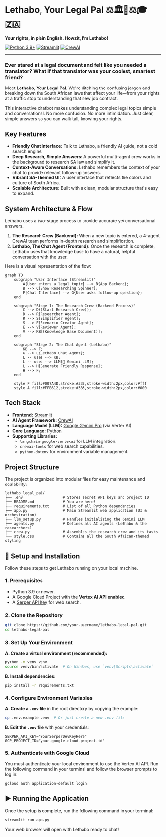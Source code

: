 
# Lethabo, Your Legal Pal ⚖️🏛️📜⚖️🎓🇿🇦

**Your rights, in plain English. Howzit, I'm Lethabo!**

[![Python 3.9+](https://img.shields.io/badge/python-3.9+-blue.svg)](https://www.python.org/downloads/)
[![Streamlit](https://img.shields.io/badge/built%20with-Streamlit-ff4b4b.svg)](https://streamlit.io)
[![CrewAI](https://img.shields.io/badge/powered%20by-CrewAI-blueviolet.svg)](https://www.crewai.com/)


---

### Ever stared at a legal document and felt like you needed a translator? What if that translator was your coolest, smartest friend?

Meet **Lethabo, Your Legal Pal**. We're ditching the confusing jargon and breaking down the South African laws that affect your life—from your rights at a traffic stop to understanding that new job contract.

This interactive chatbot makes understanding complex legal topics simple and conversational. No more confusion. No more intimidation. Just clear, simple answers so you can walk tall, knowing your rights.

 

## Key Features

*   **Friendly Chat Interface:** Talk to Lethabo, a friendly AI guide, not a cold search engine.
*   **Deep Research, Simple Answers:** A powerful multi-agent crew works in the background to research SA law and simplify it.
*   **Context-Aware Conversations:** Lethabo remembers the context of your chat to provide relevant follow-up answers.
*   **Vibrant SA-Themed UI:** A user interface that reflects the colors and culture of South Africa.
*   **Scalable Architecture:** Built with a clean, modular structure that's easy to expand.

## System Architecture & Flow

Lethabo uses a two-stage process to provide accurate yet conversational answers.

1.  **The Research Crew (Backend):** When a new topic is entered, a 4-agent CrewAI team performs in-depth research and simplification.
2.  **Lethabo, The Chat Agent (Frontend):** Once the research is complete, Lethabo uses that knowledge base to have a natural, helpful conversation with the user.

Here is a visual representation of the flow:

```mermaid
graph TD
    subgraph "User Interface (Streamlit)"
        A[User enters a legal topic] --> B{App Backend};
        B --> C[Show Researching Spinner];
        F[Chat Interface] --> G{User asks follow-up question};
    end

    subgraph "Stage 1: The Research Crew (Backend Process)"
        C --> D((Start Research Crew));
        D --> R[Researcher Agent];
        R --> S[Simplifier Agent];
        S --> E[Scenario Creator Agent];
        E --> V[Reviewer Agent];
        V --> KB[(Knowledge Base Document)];
    end

    subgraph "Stage 2: The Chat Agent (Lethabo)"
        KB --> F;
        G --> L{Lethabo Chat Agent};
        L -- uses --> KB;
        L -- uses --> LLM[🤖 Gemini LLM];
        L --> H[Generate Friendly Response];
        H --> F;
    end

    style F fill:#007A4D,stroke:#333,stroke-width:2px,color:#fff
    style A fill:#FFB612,stroke:#333,stroke-width:2px,color:#000
```

## Tech Stack

*   **Frontend:** [Streamlit](https://streamlit.io/)
*   **AI Agent Framework:** [CrewAI](https://www.crewai.com/)
*   **Language Model (LLM):** [Google Gemini Pro](https://deepmind.google/technologies/gemini/) (via Vertex AI)
*   **Core Language:** [Python](https://www.python.org/)
*   **Supporting Libraries:**
    *   `langchain-google-vertexai` for LLM integration.
    *   `crewai-tools` for web search capabilities.
    *   `python-dotenv` for environment variable management.

## Project Structure

The project is organized into modular files for easy maintenance and scalability:

```
lethabo_legal_pal/
├── .env                  # Stores secret API keys and project ID
├── README.md             # You are here!
├── requirements.txt      # List of all Python dependencies
├── app.py                # Main Streamlit web application (UI & orchestration)
├── llm_setup.py          # Handles initializing the Gemini LLM
├── agents.py             # Defines all AI agents (Lethabo & the researchers)
├── crew.py               # Assembles the research crew and its tasks
└── style.css             # Contains all the South African-themed styling
```

## 🚀 Setup and Installation

Follow these steps to get Lethabo running on your local machine.

### 1. Prerequisites

*   Python 3.9 or newer.
*   A Google Cloud Project with the **Vertex AI API enabled**.
*   A [Serper API Key](https://serper.dev/) for web search.

### 2. Clone the Repository

```bash
git clone https://github.com/your-username/lethabo-legal-pal.git
cd lethabo-legal-pal
```

### 3. Set Up Your Environment

**A. Create a virtual environment (recommended):**

```bash
python -m venv venv
source venv/bin/activate  # On Windows, use `venv\Scripts\activate`
```

**B. Install dependencies:**

```bash
pip install -r requirements.txt
```

### 4. Configure Environment Variables

**A. Create a `.env` file** in the root directory by copying the example:

```bash
cp .env.example .env  # Or just create a new .env file
```

**B. Edit the `.env` file** with your credentials:

```
SERPER_API_KEY="YourSerperDevKeyHere"
GCP_PROJECT_ID="your-google-cloud-project-id"
```

### 5. Authenticate with Google Cloud

You must authenticate your local environment to use the Vertex AI API. Run the following command in your terminal and follow the browser prompts to log in:

```bash
gcloud auth application-default login
```

## ▶️ Running the Application

Once the setup is complete, run the following command in your terminal:

```bash
streamlit run app.py
```

Your web browser will open with Lethabo ready to chat!

